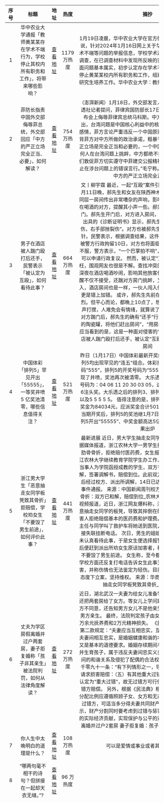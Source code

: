 | 序号 |                         标题                          |                                     地址                                     |    热度    |                                                                                                                                                                                                                                                                                                                                                                                                                                                                                 摘抄                                                                                                                                                                                                                                                                                                                                                                                                                                                                                 |                                                                                                                                                                         略缩图                                                                                                                                                                          |
|:--:|:---------------------------------------------------:|:--------------------------------------------------------------------------:|:--------:|:------------------------------------------------------------------------------------------------------------------------------------------------------------------------------------------------------------------------------------------------------------------------------------------------------------------------------------------------------------------------------------------------------------------------------------------------------------------------------------------------------------------------------------------------------------------------------------------------------------------------------------------------------------------------------------------------------------------------------------------------------------------------------------------------------------------------------------------------------------------------------------------------------------------------------------------------------------------:|:----------------------------------------------------------------------------------------------------------------------------------------------------------------------------------------------------------------------------------------------------------------------------------------------------------------------------------------------------:|
| 1  |   华中农业大学通报「教师黄某某存在学术不端行为，学校停止其校内所有职务和工作」，将带来哪些影响？   | [查看地址                          ](https://www.zhihu.com/question/640174890) | 1179 万热度 |                                                                                                                                                                                                                                                                                                                                                                              1月19日凌晨，华中农业大学在官方微博发布情况通报。通报里说，针对2024年1月16日网上关于华中农业大学教师黄某某学术不端等问题的举报信息，学校学术道德委员会成立调查组开展调查，在已调查材料中发现所反映的实验图片、数据、结果等方面问题基本属实，初步认定存在学术不端行为。学校决定即日起停止黄某某校内所有职务和工作，组建导师组全面负责该课题组研究生培养工作。华中农业大学：教师黄某某存在学术不端行为                                                                                                                                                                                                                                                                                                                                                                               |                                                                                                                                   ![略缩图](https://pica.zhimg.com/80/v2-7619ad3c84ce86b5fc62a715c81c8458_720w.webp)                                                                                                                                    |
| 2  |     菲防长指责中国外交部侮辱菲总统，外交部回应「中方的严正立场完全正当、必要」，如何解读？     | [查看地址                          ](https://www.zhihu.com/question/640078162) | 754 万热度  |                                                                                                                                                                                                                                                                                                                              （澎湃新闻）1月18日，外交部发言人毛宁主持例行记者会。路透社记者提问，菲律宾国防部长17日指责中国外交部在新闻发布会上侮辱菲律宾总统马科斯。中方对此有何评论？ 毛宁指出，台湾问题是中国核心利益中的核心，牵动14亿中国人民的感情，菲方言论严重违反一个中国原则和中菲建交公报，严重违背菲方对中方所做的政治承诺，粗暴干涉中国内政。中方表明严正立场是完全正当和必要的，一个中国原则是红线也是底线，任何人在台湾问题上挑衅，中方都绝不接受，必将坚决回击。 “我们敦促菲方切实遵守中菲建交公报精神，恪守一个中国原则，停止在涉台问题上的错误言行。”毛宁称。外交部回应菲防长言论：中方的严正立场完全正当、必要                                                                                                                                                                                                                                                                                                                              |                                                                                                                                   ![略缩图](https://picx.zhimg.com/80/v2-ac2a117ed52fb421e2b0a6de91f3b108_1440w.png)                                                                                                                                    |
| 3  |         男子在酒店被人踹门殴打后还手，民警表示「被认定为互殴」，如何看待此事？         | [查看地址                          ](https://www.zhihu.com/question/639924371) | 664 万热度  |                                                                                                                                                       文丨柳宇霆 最近，一起“互殴”案件引来公众关注。 2023年12月11日晚，郝先生和女友在陕西神木某酒店入住期间，因酒店同层一房间传出非常嘈杂的声响，影响两人休息，郝先生便找正在喝酒的对方，提醒其小声一些。郝先生回房间后，对方用脚踹门。郝先生开门后，对方进入房间，继而引发肢体冲突。 医院出具的《诊断证明书》显示，郝先生诊断为“颜面部软组织损伤，右手部挫裂伤”。对方也被郝先生用水杯砸中，头上缝了两针。民警表示，根据调查结果，这件事被认定为互殴。 郝先生被警方行政拘留10日，对方也将面临行政拘留的处罚。 郝先生不服，警方表示，“一个巴掌拍不响”，如果对处罚结果不满意，可以申请行政复议。 然而，被认定“互殴”，不仅郝先生觉得冤枉，围观网友也很是不解。查找冲突的源头，责任完全在对方： 深夜在酒店喝酒吵闹，影响其他旅客休息，本身就不对；有人提醒不仅不接受，还踹对方房门挑衅，又是一错；他人住所不得侵入，酒店房间也是一样，一伙人闯入他人房间，结伙实施殴打，更是错上加错。 或许，郝先生先前在交涉过程中，言语有些激烈。但平心而论，都晚上10点了，想安静休息却被持续的吵闹声打搅，人难免会有情绪，就算说了些过头的话，也能理解。 对方踹门后，郝先生的确有“还手”行为，比如，他“拿起房间内的陶瓷罐，将他们赶出房间”，“用房间内杯子砸了对方”等。但应当看到的是，这是一种面对侵害的“本能反抗行为”。男子在酒店被人踹门殴打后还手，被认定“互殴”说不过去_郝先生_对方_房间                                                                                                                                                       |                                                                                                                                     ![略缩图](https://pic3.zhimg.com/50/v2-76629d838a855b10b18bae57ab6a11ba_b.jpg)                                                                                                                                      |
| 4  |    中国体彩「排列5」罕见开出「55555」，一等奖井喷 5 亿奖池清零，哪些信息值得关注？     | [查看地址                          ](https://www.zhihu.com/question/640066110) | 521 万热度  |                                                                                                                                                                                                                                                                                                                 昨日（1月17日）中国体彩最新开奖结果出炉，其中排列3和排列5均出现罕见的“连五”组合。体彩排列3的开奖号码为豹子号码“555”，排列5的开奖号码为“55555”。排列5的一等奖还出现了井喷，奖池再次被清零。 大乐透昨晚为第24008期，开奖号码为：04 06 11 20 30 03 05，这样的开奖号码全国中出了6注头奖。大乐透之后的排列3、排列5的开奖号码分别为5 5 5以及5 5 5 5 5。 值得注意的是，排列5出了5966注头奖，单注奖金为84034元，应派奖金合计501,346,844元。这也意味着当期开奖后，排列5的奖池继1月7日后，再次被全部清空。 排列5开出“55555”、中奖金额高达5亿元！中国体彩最新开奖结果出炉                                                                                                                                                                                                                                                                                                                  |                                                                                                                                                                         每经网                                                                                                                                                                          | ![略缩图](https://pic3.zhimg.com/v2-740096d4697dbfe0f775bb247540b0de_b.png) |
| 5  |  浙江男大学生「恶意抽走女同学板凳致其骨折」拒赔偿，学校劝女生「不要毁了男生前途」，如何评价此事？   | [查看地址                          ](https://www.zhihu.com/question/640051146) | 441 万热度  |                                                                                                                                                                             最新进展 近日，男大学生抽走女同学板凳致其骨折引发关注。据媒体报道，浙江农林大学一男学生抽走女同学板凳，致其摔倒肋骨骨折，拒绝赔付医药费，女生报警。 对此，1月18日，浙江农林大学继续教育学院学生办工作人员回应@中国新闻周刊，当事人为学院函授成教的学生，双方于1月14日在派出所达成和解，签署调解书，赔偿到位。此前双方就赔偿金额未达成一致，后经过校方、派出所调解，14日已达成和解。后续校方将发布事件通报。 来源：中国新闻周刊校方回应男生抽走女生板凳致骨折：双方已和解，赔偿到位_农林大学_浙江_调解书 据大湾区视频报道，近日，浙江网友爆料称，浙江农林大学一男大学生恶意抽走女同学的板凳，导致其摔倒在硬物上，两根肋骨骨折，加害人拒绝赔偿基本的医药费和护理费。当事人称，当时摔伤后班主任与同学叫了救护车将她送到医院，男生家里得知此情况后直接失联挂断电话。 次日，男生的姐姐来与女生沟通，但对方并未认真看待此事，于是女生便选择报警处理。学校领导得知报警后便赶到派出所劝女生原谅加害者，称因为这点小伤没有必要，不要毁了男生前途。 女生称，至今都未得到男生的一句道歉，学校方面还反复打电话告诉女生此事无法立案也无法构成故意伤害，并称伤情也无法鉴定为轻伤。目前，女生表示，已经在强制态度下立案，坚持维权。 来源：华商报 浙江农林大学男大学生抽走女同学板凳致其骨折_女生_男生_报警                                                                                                                                                                              |                                                                                                                                     ![略缩图](https://pic4.zhimg.com/50/v2-36a2798f7d87d23831b80f70fe9e176b_b.jpg)                                                                                                                                      |
| 6  |   丈夫为学区房假离婚并过户两套房，妻子拒复婚称「孩子非其亲生」被法院判罚，如何从法律角度解读？    | [查看地址                          ](https://www.zhihu.com/question/639734009) | 272 万热度  |                                                                                                                                                                                                     近日，湖北武汉一夫妻为给女儿准备学区房办理了假离婚，丈夫还把两套房给了女方。等女儿上学问题解决后，男方提出复婚女方不同意，还告知男方女儿不是他亲生。经鉴定，孩子的确不是男方亲生。 最终，法院判定孩子由女方抚养，女方返还男方12万余元抚养费和2万元精神损失。 《民法典》第一千零四十三条第二款规定：“夫妻应当互相忠实，互相尊重，互相关爱；…”，夫妻间相互忠实，是婚姻健康和谐的本质要素，既是法定义务，又是基本的道德要求。婚姻存续期间与他人发生不正当男女关系并生育孩子，属于违反夫妻间忠实义务的行为，严重破坏了夫妻间的和谐关系及侵犯了配偶的合法权益。 根据《民法典》第一千零九十一条：“有下列情形之一，导致离婚的，无过错方有权请求损害赔偿：（五）有其他重大过错。”的规定，上述行为应被认定为“重大过错”，故无过错方可行使损害赔偿请求权，要求过错方赔偿。 另外，根据《民法典》相关规定，夫妻共同财产的分配比例应遵循照顾子女、女方和无过错方权益的原则。作为无过错方，可适当多分得夫妻共同财产。但也有法院判决文书显示，财产分割同时要考虑到过错与惩罚相适应，以及双方对家庭的实际经济贡献，实现保护与公平的双重目的。丈夫为学区房假离婚并过户2套房 妻子拒复婚：孩子不是你的_财产_行为_债务                                                                                                                                                                                                     |                                                                                                                           ![略缩图](https://pic1.zhimg.com/80/v2-9a5c998f460f71d033fdfb1b55b1831c_720w.webp?source=1def8aca)                                                                                                                            |
| 7  |                   你人生中太晚明白的道理是什么？                   | [查看地址                          ](https://www.zhihu.com/question/470076571) | 108 万热度  |                                                                                                                                                                                                                                                                                                                                                                                                                                                                         可以是爱情或事业或者其他任何方面。                                                                                                                                                                                                                                                                                                                                                                                                                                                                          |                                                                                                                             ![略缩图](https://pic1.zhimg.com/v2-8a95f899a156d8f97cae2e456175b70d_720w.jpg?source=2044ae36)                                                                                                                              |
| 8  |             “哪两句毫不相干的诗句？但拼接在一起却天衣无缝。”?              | [查看地址                          ](https://www.zhihu.com/question/639537531) |  96 万热度  |                                                                                                                                                                                                                                                                                                                                                                                                                                                                                                                                                                                                                                                                                                                                                                                                                                                                                                                                                                    |                                                                                                                                     ![略缩图](https://pic4.zhimg.com/50/v2-721a2045c7a571f87699345caa5df907_b.jpg)                                                                                                                                      |
| 9  |    国家发改委发声「审慎出台收缩性、抑制性举措，突出做好 7 方面工作」，哪些信息值得关注？     | [查看地址                          ](https://www.zhihu.com/question/640076157) |  77 万热度  | 每经AI快讯，1月18日，国家发改委副主任刘苏社表示，修订全国版外资准入负面清单，全面取消制造业领域外资准入限制措施。加快推动出台实施吸引和利用外资的综合性政策，通过加大支持保障政策力度、对接高标准国际经贸规则等一揽子务实举措，着力解决外资企业面临的难点堵点问题。国家发改委：抓紧出台政策 全面取消制造业领域外资准入限制措施 每经AI快讯，今天（18日）下午，国务院新闻办公室举行新闻发布会，解读宏观经济形势和政策。 发布会上，国家发展和改革委员会副主任刘苏社介绍，结合国家发展改革委经济分析和政策研究、中长期规划和年度计划、投资管理和项目建设、改革和创新、综合统筹和综合平衡等方面重点职能，国家发展改革委将更加注重扩大有效需求，更加注重依靠改革创新增强发展动力，更加注重发展壮大实体经济，更加注重增进民生福祉，更加注重提高宏观政策成效。突出做好7个方面工作。 一是以科技创新引领现代化产业体系建设，加快推进高水平科技自立自强，大力推进新型工业化，加强创新能力建设，加快新旧动能转换，推动传统产业转型升级，大力发展数字经济。 二是着力扩大国内需求，促进消费稳步恢复和扩大，更好发挥政府投资带动作用，加力提效用好增发国债、中央预算内投资、地方政府专项债券等政府投资，调动民间投资积极性，积极扩大有效投资。 三是全面深化改革开放，切实落实“两个毫不动摇”，持续推进关键环节改革，加快建设全国统一大市场，构建完善高水平社会主义市场经济体制；扩大高水平对外开放，推动共建“一带一路”高质量发展，促进外贸稳规模优结构，加力吸引和利用外资。 四是推动城乡融合和区域协调发展，全面推进乡村振兴，巩固和拓展脱贫攻坚成果，稳步推进以人为本的新型城镇化，深入实施区域重大战略和区域协调发展战略。 五是深入推进生态文明建设和绿色低碳发展，加强生态保护和污染防治，加快推动节能改造，扩大可再生能源消费，推动能耗“双控”逐步向碳排放“双控”转变。 六是统筹好发展和安全，强化粮食、能源资源、产业链供应链安全保障，持续有效防范化解重点领域风险。 七是切实保障和改善民生，大力实施就业优先战略，提高公共服务和社会保障水平，在发展中不断提升民生福祉。国家发展改革委：下一步突出做好七个方面工作 | 每经网 每经AI快讯，1月18日，国新办就宏观经济形势和政策举行发布会。国家发展改革委副秘书长、国民经济综合司司长袁达在发布会上表示，下一步，国家发展改革委将健全完善评估机制。在总结近两年宏观政策取向一致性评估工作基础上，提出进一步强化评估的要求，明确评估范围，完善评估流程，科学精准评估包括非经济性政策在内的政策影响，更好服务高质量发展大局。全面稳慎评估政策效应。从严从细把关各项政策对经济总量和结构、供给和需求、行业和区域、就业和预期等的影响，多出有利于稳预期、稳增长、稳就业的政策，审慎出台收缩性、抑制性举措。全面精准分析系列政策的叠加效应，进一步强化政策协调和工作协同，切实防范“合成谬误”。国家发改委：将多出有利于稳预期、稳增长、稳就业的政策，审慎出台收缩性、抑制性举措 | 每经网 | ![略缩图](https://pic3.zhimg.com/50/v2-e044c3633319731aa245ddb48a2b801e_b.jpg) |
| 10 |                如何评价库洛鸣潮第三次测试【奏鸣测试】？                 | [查看地址                          ](https://www.zhihu.com/question/640081902) |  72 万热度  |                                                                                                                                                                                                                                                                                                                                                                                                                                                                    1/18号鸣潮发布了PV，并且开启了三测付费测试的招募。                                                                                                                                                                                                                                                                                                                                                                                                                                                                    |                                                                                                                                                                 ![略缩图](./img/1.jpg)                                                                                                                                                                  |
| 11 |       普京警告「如果战争持续，乌国家地位不保」，如何评价此言论？将会产生哪些影响？        | [查看地址                          ](https://www.zhihu.com/question/639889854) |  56 万热度  |                                                                                                                                                                                                                                                                                         据路透社报道，俄罗斯总统普京当地时间16日（周二）警告说，如果战争继续这样持续下去，乌克兰的国家地位可能会遭受“无法挽回的打击”，俄罗斯永远不会被迫放弃已取得的成果。 普京的此番言论是在14日乌总统泽连斯基请求在瑞士举办乌克兰问题“和平会议”后发表的。克宫发言人对此回应称，没有俄罗斯的参与，都是空谈。 普京16日在与全俄各城市负责人举行的一场论坛上说，“好吧，如果他们不想（谈判），那就别谈判！” “现在很明显，（乌克兰）的反攻不仅失败了，而且主动权完全掌握在俄罗斯武装力量手中。如果这种情况继续下去，乌克兰的国家地位可能会遭受不可挽回的、非常严重的打击。”他说。 路透社称，近几个月来，乌克兰的反攻未能带来任何实质性进展。俄方认为，战场上的所有主动权都落入了俄罗斯军队手中。普京警告:如果战争持续 乌国家地位不保_谈判_俄罗斯_连斯基                                                                                                                                                                                                                                                                                          |                                                                                                                                     ![略缩图](https://pic3.zhimg.com/50/v2-f65a4dffe72727330ff25fa3eb7eba02_b.jpg)                                                                                                                                      |
| 12 | 中方回应巴基斯坦打击伊朗境内目标，称「如果双方有需要，中方愿为缓和事态发挥作用」，哪些信息值得关注？  | [查看地址                          ](https://www.zhihu.com/question/640075866) |  54 万热度  |                                                                                                                                                                                                                                                                                                                        1月18日，外交部发言人毛宁主持例行记者会。 法新社记者提问，据报道，巴基斯坦对伊朗境内目标进行了打击。请问中方是否了解此事？有一些报道称，中国正在进行调解。请问中方是否与双方进行了沟通？ 毛宁 资料图。图源：外交部网站 毛宁表示，我们高度关注局势的发展。中方一贯主张根据联合国宪章宗旨原则和国际法处理国与国之间的关系，主张切实尊重和维护各国的主权、独立和领土完整。 “伊朗和巴基斯坦是近邻，也都是中国的友好国家，是有重要影响力的国家。”毛宁表示，中方真诚希望双方能够保持冷静克制，避免局势紧张升级。如果双方有需要的话，我们也愿意为缓和事态发挥建设性的作用。外交部：如果伊朗和巴基斯坦有需要，中方愿为缓和事态发挥作用                                                                                                                                                                                                                                                                                                                        |                                                                                                                                       ![略缩图](https://pic3.zhimg.com/v2-ff4cec3a4c1afde77d0e69e2b35f1e76_b.jpg)                                                                                                                                       |
| 13 |             为什么现在的孩子吃的越来越好，可是体质普遍都比较弱呢？             | [查看地址                          ](https://www.zhihu.com/question/635543882) |  50 万热度  |                                                                                                                                                                                                                                                                                                                                                                                                                                                                                                                                                                                                                                                                                                                                                                                                                                                                                                                                                                    |                                                                                                                           ![略缩图](https://picx.zhimg.com/80/v2-9b71fd1a0b34e719857b5ba6392f7d84_720w.webp?source=1def8aca)                                                                                                                            |
| 14 |             如何评价许凯、虞书欣主演的电视剧「仙剑六」《祈今朝》？             | [查看地址                          ](https://www.zhihu.com/question/640083630) |  33 万热度  |                                                                                                                                                                                                                                                                                                                                                                                                                                                                                                                                                                                                                                                                                                                                                                                                                                                                                                                                                                    |                                                                                                                                     ![略缩图](https://pic1.zhimg.com/50/v2-1d4a162ce18abe288200e7efe6fd8400_b.jpg)                                                                                                                                      |
| 15 |              大家觉得柯南最后永久性地变回工藤新一的可能有多少？              | [查看地址                          ](https://www.zhihu.com/question/609896324) |  19 万热度  |                                                                                                                                                                                                                                                                                                                                                                                                                                                                                                                                                                                                                                                                                                                                                                                                                                                                                                                                                                    |                                                                                                                                     ![略缩图](https://pic2.zhimg.com/50/v2-96fbb98a56e30cea8e89042b5d552341_b.jpg)                                                                                                                                      |
| 16 |               如何看待长安汽车董事长称不看好华为的智选模式？               | [查看地址                          ](https://www.zhihu.com/question/639723318) |  9 万热度   |                                                                                                                                                                                                                                                                                                                                     对于阿维塔为什么选HI模式而不是华为智选模式这一问题，长安汽车董事长朱华荣称，这是为了保障用户根本利益。 朱华荣对此提出3个问题，分别是智选模式是否符合产业规律、是否符合产业政策要求，以及是否保障用户最根本的利益。“长安战略要符合国家产业政策要求，一定要做对用户负责任的公司。”朱华荣强调。 同时朱华荣表示，HI模式是强强联合，实现优势最大化的合作方式。“我们与华为创新模式，优势互补，最大化发挥各自优势，形成最好的利益捆绑，也是CHN模式的最佳成果”，朱华荣说。长安汽车董事长：行业卷到重要人物都乱说，发产品做广告没底线_10%公司_澎湃新闻-The Paper                                                                                                                                                                                                                                                                                                                                     |                                                                                                                                   ![略缩图](https://picx.zhimg.com/80/v2-90544397f4ac049efbd9b948625f7610_1440w.png)                                                                                                                                    |
| 17 |              黑格尔辩证法的合理内核是什么?颠倒体现在什么地方？              | [查看地址                          ](https://www.zhihu.com/question/578318618) | 5.4 万热度  |                                                                                                                                                                                                                                                                                                                                                                                                                                                      书上从来只是这么一句话，跟念经似的，老师也不告诉我为什么。但我特别想知道。所谓的合理内核是什么，颠倒又颠倒了什么                                                                                                                                                                                                                                                                                                                                                                                                                                                      |                                                                                                                           ![略缩图](https://picx.zhimg.com/80/v2-d29adcdb474c2186cce4e0481aa432f5_720w.webp?source=1def8aca)                                                                                                                            |
| 18 |  王传福称「整车智能只有比亚迪做得到」，并表示要在智能化领域投入 1000 亿，哪些信息值得关注？   | [查看地址                          ](https://www.zhihu.com/question/639929785) | 4.6 万热度  |                                                                                                                                                                                                                           1月16日，比亚迪董事长、总裁王传福在“2024比亚迪梦想日”上再谈“无人驾驶是忽悠”一说。他表示，“以前我曾经讲过，无人驾驶是忽悠，是因为现阶段无论从法律法规还是技术成熟度来说，无人驾驶都不具备落地的条件。” 在王传福看来，智能驾驶和无人驾驶经常被混为一谈，但实际上是两回事。真正的智能化，是在电动化基础上的“智电融合”。尽管无人驾驶为时尚早，但智能驾驶已经到来。 同日，比亚迪发布了新能源汽车智能化发展全新战略——整车智能，即通过其璇玑智能化架构，实现电动化与智能化的融合。此外，比亚迪还推出了璇玑AI大模型，覆盖了整车三百多个场景，能够将人工智能应用到车辆全领域。 “整车智能才是真正的智能。整车智能，只有比亚迪能做得到。”王传福称。 官方数据显示，2023年，比亚迪全年销量达到302.44万辆，同比增长61.9%。“电动化是新能源汽车技术的基础，智能化不是敲敲代码就行了，如果没有电动化的坚实基础，智能化就是危房，说倒就倒。”据王传福透露，未来，比亚迪将在智能化领域投入1000亿元。要在智能化领域投入1000亿！王传福再谈“无人驾驶是忽悠”，豪言“整车智能只有比亚迪做得到”                                                                                                                                                                                                                            |                                                                                                                                     ![略缩图](https://pic4.zhimg.com/50/v2-a7bb751643c795af47a0d8cb45b5e31f_b.jpg)                                                                                                                                      |
| 19 |          如何评价比亚迪与大疆合作发布的车载无人机技术？你觉得实用性如何？           | [查看地址                          ](https://www.zhihu.com/question/639863820) | 4.5 万热度  |                                                                                                                                                                                                                                                                                                                                                                                                                                   在比亚迪的智能发布会上，比亚迪展示与大疆合作发布的车载无人机技术，可实现一键起飞、自动收纳、智能跟随等功能，车内的车机系统还能实现图像实时回传，查看无人机影像等功能。你觉得怎么样？仰望U8                                                                                                                                                                                                                                                                                                                                                                                                                                   |                                                                                                                                                                    比亚迪 X 大疆车载无人机                                                                                                                                                                     | ![略缩图](https://pica.zhimg.com/80/v2-50fb8d22d571767f10b7dbac476297ff_1440w.png) |
| 20 |         华中农大涉嫌学术不端教授多项专利被驳回，如何看待此事？将带来哪些影响？         | [查看地址                          ](https://www.zhihu.com/question/639971762) | 4.4 万热度  |                                                                                                                                                                                                                                                                                                                                            近日，华中农业大学大学学生联合实名举报导师学术造假，引发网友热议。华中农业大学对此回应称，已成立工作专班，启动调查程序。 查询企查查APP显示，黄某某名下有多项专利，申请人为华中农业大学和聚星马粮生物科技武汉有限公司。其中，7项专利有效，2项专利在审中，9项专利无效。无效专利中有6项为公布驳回，3项为未缴年费专利权禁止。 公开信息显示，聚星马粮与华中农业大学黄某某教授科研团队为合作关系。 相关报道：知名“双一流”大学教授，被11名硕士、博士研究生集体实名举报学术不端！校方回应…（每日经济新闻）华中农大涉嫌学术不端教授多项专利被驳回                                                                                                                                                                                                                                                                                                                                            |                                                                                                                           ![略缩图](https://picx.zhimg.com/80/v2-df50e8068ddcb10d42f89f1509e8ee96_1440w.webp?source=1def8aca)                                                                                                                           |
| 21 |              应届生想找电机控制算法方面的工作，需要学些什么？               | [查看地址                          ](https://www.zhihu.com/question/636061940) | 4.4 万热度  |                                                                                                                                                                                                                                                                                                                                                                                                                                                                           学到什么程度才能找到工作?                                                                                                                                                                                                                                                                                                                                                                                                                                                                            |                                                                                                                           ![略缩图](https://picx.zhimg.com/80/v2-e907a95cf5a90b0eb38eb13f8b38dd13_1440w.webp?source=1def8aca)                                                                                                                           |
| 22 |             《黑土无言》第11集拍得如何？有哪些值得关注的剧情点？             | [查看地址                          ](https://www.zhihu.com/question/640079471) | 4.4 万热度  |                                                                                                                                                                                                                                                                                                                                                                                                                                                                                                                                                                                                                                                                                                                                                                                                                                                                                                                                                                    |                                                                                                                                   ![略缩图](https://picx.zhimg.com/80/v2-980840b9c77163a5405fc1a0c960f418_1440w.png)                                                                                                                                    |
| 23 |               2024 年货节入手哪些洗烘套装既划算又实用？               | [查看地址                          ](https://www.zhihu.com/question/637090386) | 4.4 万热度  |                                                                                                                                                                                                                                                                                                                                                                                                                                                                                                                                                                                                                                                                                                                                                                                                                                                                                                                                                                    |                                                                                                                                                                 ![略缩图](./img/1.jpg)                                                                                                                                                                  |
| 24 |               你是从什么时候开始 get 到了运动的快乐？                | [查看地址                          ](https://www.zhihu.com/question/640062624) | 4.4 万热度  |                                                                                                                                                                                                                                                                                                                                                                                                                                                                                                                                                                                                                                                                                                                                                                                                                                                                                                                                                                    |                                                                                                                                     ![略缩图](https://pic4.zhimg.com/50/v2-c137c55cd8f9f1a542e37b8fc592882f_b.jpg)                                                                                                                                      |
| 25 |            薛宝钗长得“脸若银盆”，女孩子的容貌像“盆”，是什么样貌？            | [查看地址                          ](https://www.zhihu.com/question/639708975) | 4.4 万热度  |                                                                                                                                                                                                                                                                                                                                                                                                                                                                                                                                                                                                                                                                                                                                                                                                                                                                                                                                                                    |                                                                                                                                     ![略缩图](https://pic3.zhimg.com/50/v2-ef1bcaae03b10181de91f531d2770d06_b.jpg)                                                                                                                                      |
| 26 |       小孩子想坐大的公交车，但是大的公交车回不了家，给他解释他又听不懂，该怎么办？        | [查看地址                          ](https://www.zhihu.com/question/630661777) | 4.4 万热度  |                                                                                                                                                                                                                                                                                                                                                                                                                                                                                                                                                                                                                                                                                                                                                                                                                                                                                                                                                                    |                                                                                                                                     ![略缩图](https://pic2.zhimg.com/50/v2-e82ab5696f76c76428fb6056ca4d84f9_b.jpg)                                                                                                                                      |
| 27 | 如何看待张朝阳直播火箭发射称「现场看感觉很不一样」，且将围绕「火箭科学」开展课程，有哪些信息值得关注？ | [查看地址                          ](https://www.zhihu.com/question/640062153) | 4.4 万热度  |                                                                                                                                                                                                                                                                                      近日，搭载天舟七号太空货运飞船的长征七号遥八运载火箭在海南文昌成功发射，搜狐创始人、董事局主席兼首席执行官、物理学博士张朝阳，以“物理网红”身份现场观礼了火箭发射全程，实地探访文昌航天发射场，并开展科普直播，解密火箭发射背后的科学原理。 在前往文昌航天发射中心的路上，张朝阳开启直播称心情相当好，“我作为一个物理网红来打卡火箭发射地，见证我国航天事业高速蓬勃发展。”他希望将《张朝阳的物理课》直播课中的轨道方程等知识点学以致用，向网友科普火箭发射背后的技术与科学，把物理课打造成更有趣的活动。“现场看感觉很不一样！”在距离火箭发射点三公里的位置，张朝阳通过直播与网友一同见证了天舟七号升空的壮观景象，张朝阳表示，未来还将连续探访多个发射场。火箭发射都需要考虑哪些因素？还有哪些信息值得关注？张朝阳观礼天舟七号发射，解密为何文昌成为“天舟家族”的发射场                                                                                                                                                                                                                                                                                       |                                                                                                                                     ![略缩图](https://pic1.zhimg.com/50/v2-81e87a4b48b30b6c40dc1a25ef3c4d88_b.jpg)                                                                                                                                      |
| 28 |              上海除了生煎，还有哪些「本地人都爱到疯狂」的美食？              | [查看地址                          ](https://www.zhihu.com/question/638742146) | 4.4 万热度  |                                                                                                                                                                                                                                                                                                                                                                                                                                                                                                                                                                                                                                                                                                                                                                                                                                                                                                                                                                    |                                                                                                                           ![略缩图](https://picx.zhimg.com/80/v2-25b912cdbdf3f02b7657557793d3b1ec_720w.webp?source=1def8aca)                                                                                                                            |
| 29 |       最高法发布涉彩礼案件司法解释，明确禁止借婚姻索取财物等，还有哪些内容值得关注？       | [查看地址                          ](https://www.zhihu.com/question/640051203) | 4.4 万热度  |                                                                                                                                                                                                                                                                                                                                                                                                      近年来，多地彩礼数额持续走高，涉彩礼纠纷案件数量呈上升趋势，为妥善审理涉彩礼纠纷案件、平衡双方利益，最高人民法院今天发布审理涉彩礼案件司法解释，针对司法实践中存在的彩礼认定范围、彩礼返还原则、诉讼主体资格等重点难点问题予以规范。司法解释自今年2月1日起施行。（央视新闻客户端）更多资讯请下载央视新闻客户端                                                                                                                                                                                                                                                                                                                                                                                                      |                                                                                                                              ![略缩图](https://picx.zhimg.com/v2-472a73b8c71cf55eb864e9c602316426_xl.jpg?source=57bbeac9)                                                                                                                               |
| 30 |                   有没有让你崩溃无助的那一刻？                    | [查看地址                          ](https://www.zhihu.com/question/316759255) | 4.3 万热度  |                                                                                                                                                                                                                                                                                                                                                                                                                                                                                                                                                                                                                                                                                                                                                                                                                                                                                                                                                                    |                                                                                                                                   ![略缩图](https://picx.zhimg.com/80/v2-f89f24f26a759cad8f93a5f5ed7f9d46_1440w.png)                                                                                                                                    |
| 31 |     年轻人都在忙着「犯猪瘾」？失控的进食行为背后藏着怎样的心理问题？如何有效预防和防治？      | [查看地址                          ](https://www.zhihu.com/question/633249753) | 4.2 万热度  |                                                                                                                                                                                                                                                                                                                                                                                                                                                                                                                                                                                                                                                                                                                                                                                                                                                                                                                                                                    |                                                                                                                                   ![略缩图](https://picx.zhimg.com/80/v2-247ed10e8d8862adf565781d02a8d2e7_1440w.png)                                                                                                                                    |
| 32 |           如果让你给 2024 年立一个运动 flag，你会立下什么？            | [查看地址                          ](https://www.zhihu.com/question/640062652) | 4.2 万热度  |                                                                                                                                                                                                                                                                                                                                                                                                                                                                                                                                                                                                                                                                                                                                                                                                                                                                                                                                                                    |                                                                                                                                     ![略缩图](https://pic2.zhimg.com/50/v2-50fb7db32dca54ba7e09ebe52206b205_b.jpg)                                                                                                                                      |
| 33 |                   游戏界有哪些广为流传的谣言？                    | [查看地址                          ](https://www.zhihu.com/question/280207959) | 4.2 万热度  |                                                                                                                                                                                                                                                                                                                                                                                                                                                                            例如魂斗罗的水下八关这种                                                                                                                                                                                                                                                                                                                                                                                                                                                                            |                                                                                                                                   ![略缩图](https://pic1.zhimg.com/80/v2-0b3a0014593e1a9ea7c83e8fe7e799e2_1440w.png)                                                                                                                                    |
| 34 |      30 个中国汽车品牌蜂拥入俄，中国车企拿下俄罗斯近半市场份额，哪些信息值得关注？       | [查看地址                          ](https://www.zhihu.com/question/640093660) | 4.1 万热度  |                                                                                                                                                                                                                                                                                                            “‘莫斯科人’即将复活！”一年多前，莫斯科市长索比亚宁决定，在被雷诺匆忙抛弃的工厂里，复活“莫斯科人”汽车。彼时，在俄罗斯汽车市场，60个汽车品牌中只有14个仍在活跃，销量较上一年暴跌58.8%。 如今，在伏尔加河畔，汽车生产的轰鸣声再次响起。公开数据显示，2023年，俄罗斯汽车市场共计销售新车105.87万辆，同比增长69%。其中，中国品牌汽车在俄销量首次突破50万辆，达到55.3万辆，市场份额猛增至49%。 而在两年前，中国品牌汽车在俄罗斯的新车市场份额还只停留在9%，2022年这一数字增长至19%。俄罗斯大型商业银行奥特克里捷银行分析人士认为，2024年，中国汽车在俄罗斯市场中的销量有望进一步提升。赢麻了！中国车企拿下俄罗斯近半市场份额，但隐忧仍在                                                                                                                                                                                                                                                                                                             |                                                                                                                           ![略缩图](https://pica.zhimg.com/80/v2-5bcf9e5ff2fce6784bc952c883128485_720w.webp?source=1def8aca)                                                                                                                            |
| 35 |  HarmonyOS NEXT 鸿蒙星河版亮相，将在 2024 年四季度正式商用，该系统有哪些亮点？  | [查看地址                          ](https://www.zhihu.com/question/640082968) | 4.1 万热度  |                                                                                                                                                                                      1月18日，华为在深圳举行“鸿蒙生态千帆启航”发布会，正式发布，宣布HarmonyOS NEXT鸿蒙星河版面向开发者开放申请。华为常务董事、消费者BG CEO余承东表示，目前已有超200家头部应用加速鸿蒙原生开发。 从2019年HarmonyOS正式发布到2020年余承东说“没有人能够熄灭满天星光”，每一位开发者，都是华为要汇聚的星星之火。“今天，鸿蒙生态大势已定，满天星光，终汇成璀璨星河”，余承东在会上表示。 余承东表示，2023年8月华为开发者大会官宣鸿蒙生态设备数量为7亿台，仅历时5个月，鸿蒙生态设备增长至8亿，鸿蒙将打开万亿产业新蓝海。他称，鸿蒙操作系统经历十年磨砺，一次次蝶变，今天已经运行在丰富的全场景设备上。华为向下扎到根。有核心技术，有全栈能力，有底座，有生态，才是真正的操作系统。 会上，华为宣布HarmonyOS NEXT鸿蒙星河版面向开发者开放申请。鸿蒙星河版将实现原生精致、原生易用、原生流畅、原生安全、原生智能、原生互联6大极致原生体验。 HarmonyOS NEXT鸿蒙星河版亮相 鸿蒙生态设备增长至8亿 在鸿蒙生态千帆启航仪式上，华为终端云服务总裁朱勇刚宣布，HarmonyOS NEXT将在2024年四季度推出商用版本，与消费者正式见面。 HarmonyOS NEXT将在2024年四季度正式商用                                                                                                                                                                                       |                                                                                                                                   ![略缩图](https://picx.zhimg.com/80/v2-c336a7585188e4138fa3ccd924bb292d_1440w.png)                                                                                                                                    |
| 36 |                  你有没有什么忠告给现在的考公人？                   | [查看地址                          ](https://www.zhihu.com/question/542681824) | 4.1 万热度  |                                                                                                                                                                                                                                                                                                                                                                                                                                  我今年大四，准备考公了。我姐本身也是公务员，前年上岸的。她跟我讲了很多考公的信息，还跟我推荐高途公考能量站这个公zhong号，说可以刷题。但我还是想多问几个人，多收集些信息。大家可以多多发言呀                                                                                                                                                                                                                                                                                                                                                                                                                                  |                                                                                                                           ![略缩图](https://picx.zhimg.com/80/v2-f82fd416854bf7f7a14ccb56a21d4dfb_1440w.webp?source=1def8aca)                                                                                                                           |
| 37 |                 网络作者为什么不能被别人知道真实身份？                 | [查看地址                          ](https://www.zhihu.com/question/630423705) | 4.1 万热度  |                                                                                                                                                                                                                                                                                                                                                                                                                                                          网络作家被知道真实身份会如何呢？我能想象的就是走在路上也许会被读者认出来，感觉也没有什么很严重。                                                                                                                                                                                                                                                                                                                                                                                                                                                          |                                                                                                                                   ![略缩图](https://pic1.zhimg.com/80/v2-1d446fa3f8d6379db089e2f24e050592_1440w.png)                                                                                                                                    |
| 38 |                  南方人，过年真的“不吃饺子么”？                   | [查看地址                          ](https://www.zhihu.com/question/638098106) | 4.1 万热度  |                                                                                                                                                                                                                                                                                                                                                                                                                                                                                                                                                                                                                                                                                                                                                                                                                                                                                                                                                                    |                                                                                                                            ![略缩图](https://picx.zhimg.com/80/v2-857efef35bb6804449fbbe4bbc71ee7e_720w.jpg?source=1def8aca)                                                                                                                            |
| 39 |       渐冻人蔡磊称他离死亡已经非常近了，渐冻症是种什么病？目前对该病的治疗情况如何？       | [查看地址                          ](https://www.zhihu.com/question/640126692) | 4.1 万热度  |                                                                                                                                                                                                                                                                                                                                                                                                                          渐冻症抗争者蔡磊谈及自己近期的身体情况时称，从起床到卫生间5米的距离都需要有人扶着，吞咽、咳痰情况也在下滑，现在呼吸也已经开始衰竭，必须整夜戴呼吸机，身体肌能全面下滑，“离死亡已经非常近了。渐冻人蔡磊：我离死亡已经非常近了                                                                                                                                                                                                                                                                                                                                                                                                                           |                                                                                                                           ![略缩图](https://pic1.zhimg.com/80/v2-e0d97d62020c11af7efd969913a9a259_720w.webp?source=1def8aca)                                                                                                                            |
| 40 |    如何理解心理学教授王小华所说的「想实现『躺卷平衡』的良好心态，大家需要更关注自我动机」？     | [查看地址                          ](https://www.zhihu.com/question/639632396) | 4.1 万热度  |                                                                                                                                                                                                                                                                   近日，由知乎心理X北京师范大学心理学部X新京报主办的「2023 心理有答案」线下沙龙，在北京朗园 station 单向空间举行。 北京师范大学心理学部副教授王小华老师作为活动受邀嘉宾，与知乎答主们共聚一堂，聚焦当代新职人的心理健康问题展开线下专业讨论。 王小华老师表示，内卷是由于「成功标准单一」、所有的人都在同一个赛道上进行过度的竞争所带来的。想要实现「躺卷平衡」，首先你要了解一个心理学概念——自我觉知理论：人的动机分为两种，分别是自主动机和受控动机。 通俗来讲，自主动机是你自己想做的事情，这个设定的目标来自于你的自我选择，而受控动机其实就是「卷」的情境，这个努力的目标是你被迫选择的。研究表明，自主动机下的行为，对我们的身心状态起到良好作用，而受控动机下的行为从长期来看，则会对我们产生较大的心理消耗。详情请点击下方视频观看： 「心理有答案」沙龙全程回放如下，欢迎点击观看：「直播回放」「2023 心理有答案」线下沙龙                                                                                                                                                                                                                                                                    |                                                                                                                                     ![略缩图](https://pic4.zhimg.com/50/v2-89b10dec6a7c7d69b05a9af5e82c8fe3_b.jpg)                                                                                                                                      |
| 41 |          “山随平野尽，江入大荒流”与“星垂平野阔，月涌大江流”哪一句更好？          | [查看地址                          ](https://www.zhihu.com/question/394691072) | 4.1 万热度  |                                                                                                                                                                                                                                                                                                                                                                                                                                                                                                                                                                                                                                                                                                                                                                                                                                                                                                                                                                    |                                                                                                                           ![略缩图](https://picx.zhimg.com/80/v2-10f39f4e569caf6e5007158e48a63fd1_720w.webp?source=1def8aca)                                                                                                                            |
| 42 |                     保持饥饿感就能减肥吗？                     | [查看地址                          ](https://www.zhihu.com/question/639247328) |  4 万热度   |                                                                                                                                                                                                                                                                                                                                                                                                                                                                                                                                                                                                                                                                                                                                                                                                                                                                                                                                                                    |                                                                                                                                     ![略缩图](https://pic1.zhimg.com/50/v2-3018069cec908a47eda1a005287b02d8_b.jpg)                                                                                                                                      |
| 43 |    俄方称将在所有领域与朝鲜发展关系，包括「敏感领域」，如何解读？对于当今世界格局将有何影响？    | [查看地址                          ](https://www.zhihu.com/question/640045203) |  4 万热度   |                                                                                                                                                                                                                                                                                                        俄罗斯总统新闻秘书佩斯科夫17日说，俄罗斯将在所有领域与朝鲜发展关系，“包括在敏感领域”。 据塔斯社17日报道，俄总统普京16日与到访的朝鲜外务相崔善姬举行会晤，双方讨论了双边合作、朝鲜半岛局势等问题，并就最紧迫的国际问题交换了意见。报道援引佩斯科夫的话说，朝鲜是俄罗斯非常重要的合作伙伴，“我们的目标是在所有领域发展关系，包括在敏感领域”。 俄外交部网站16日发布通报说，俄外长拉夫罗夫当天与崔善姬举行会谈。拉夫罗夫在会谈开始前的致辞中表示，双方将继续就朝鲜半岛和整个东北亚局势进行对话，俄方坚持全面、公正解决现有问题的原则立场，一贯主张在没有任何先决条件的情况下推动谈判进程，以实现整个东北亚的持久和平与稳定。 新华社 佩斯科夫：俄将在所有领域与朝鲜发展关系，包括“敏感领域”                                                                                                                                                                                                                                                                                                        |                                                                                                                           ![略缩图](https://pica.zhimg.com/80/v2-bc37440ac36a51eaef34b2d9423f256f_1440w.webp?source=1def8aca)                                                                                                                           |
| 44 |                有哪些一口下去瞬间「唤醒童年记忆」的零食？                | [查看地址                          ](https://www.zhihu.com/question/638920293) |  4 万热度   |                                                                                                                                                                                                                                                                                                                                                                                                 辣条真的是垃圾食品吗？小时候的辣条到底能不能放心吃？它的调味料汁是怎么做出来的？ 知乎灯塔计划纪录片《科技味蕾》第二期，让我们跟着@钱程去探访业界最大的辣条工厂，了解辣条研发和生产中不为人知的秘密！ 点击查看美味背后的秘密➡️https://www.zhihu.com/zvideo/1727802891799273472                                                                                                                                                                                                                                                                                                                                                                                                  |                                                                                                                           ![略缩图](https://picx.zhimg.com/80/v2-71fccf99cffe54394b0d10f4700d1b69_1440w.webp?source=1def8aca)                                                                                                                           |
| 45 |        「如果连父母的委屈都受不了，那社会上的委屈怎么受得了」如何反驳这一观点？         | [查看地址                          ](https://www.zhihu.com/question/637517536) |  4 万热度   |                                                                                                                                                                                                                                                                                                                                                                                                                                                   生活得越久，越能明白那种不屈所有、能战胜一切、不受任何人的气的情况，只能出现在电影、电视剧里面的光环主角身上，配角都不行。                                                                                                                                                                                                                                                                                                                                                                                                                                                    |                                                                                                                                   ![略缩图](https://picx.zhimg.com/80/v2-20036ead95fcf5d1663799485c6ff592_1440w.png)                                                                                                                                    |
| 46 |                  为什么跑步对缓解焦虑和压力有好处？                  | [查看地址                          ](https://www.zhihu.com/question/636922827) |  4 万热度   |                                                                                                                                                                                                                                                                                                                                                                                                                                                                                                                                                                                                                                                                                                                                                                                                                                                                                                                                                                    |                                                                                                                           ![略缩图](https://picx.zhimg.com/80/v2-235bee69d5f95042f0314a090c7cdc71_1440w.webp?source=1def8aca)                                                                                                                           |
| 47 | 伊朗官员证实该国边境村庄遭巴基斯坦空袭，已致 7 人死亡，两国冲突因何而起？会成中东第二个炸药桶吗？  | [查看地址                          ](https://www.zhihu.com/question/640064978) |  4 万热度   |                                                                                                                                                                                                                                                                                                                                                                                    （央视新闻）据伊朗塔斯尼姆通讯社消息，伊朗锡斯坦-俾路支斯坦省负责安全事务的副省长表示，当地时间1月18日4时30分，该省萨拉万市边境乡村传出多次爆炸声，这些爆炸声是源于巴基斯坦对该地区进行的空袭。空袭造成三名妇女和四名儿童死亡，均非伊朗公民。此外，萨拉万市附近另一区域也传出爆炸声，但没有造成人员伤亡。（总台记者 倪紫慧）伊朗官员证实该国边境村庄遭巴基斯坦空袭 已致7人死亡                                                                                                                                                                                                                                                                                                                                                                                    |                                                                                                                                     ![略缩图](https://pic3.zhimg.com/50/v2-39d69c03fff723029558a86a213f7b6a_b.jpg)                                                                                                                                      |
| 48 |                    如何通过运动获得旺盛精力？                    | [查看地址                          ](https://www.zhihu.com/question/639771972) |  4 万热度   |                                                                                                                                                                                                                                                                                                                                                                                                                                                                                                                                                                                                                                                                                                                                                                                                                                                                                                                                                                    |                                                                                                                                     ![略缩图](https://pic3.zhimg.com/50/v2-839d83786b0fff9bdd6b1523698537ce_b.jpg)                                                                                                                                      |
| 49 |               如何评价《一人之下》漫画 656（696）话？               | [查看地址                          ](https://www.zhihu.com/question/639212236) |  4 万热度   |                                                                                                                                                                                                                                                                                                                                                                                                                                                                                                                                                                                                                                                                                                                                                                                                                                                                                                                                                                    |                                                                                                                                     ![略缩图](https://pic2.zhimg.com/50/v2-a9a258403b95d4820a4715030e7655ad_b.jpg)                                                                                                                                      |
| 50 | 北约秘书长声称「中国与北约核心原则相悖，正逼近我们」，该言论有哪些可笑之处？如何评价不断扩张的北约？  | [查看地址                          ](https://www.zhihu.com/question/640043270) | 3.9 万热度  |                                                                                                                                                                                                                                                                       （观察者网讯）当地时间1月16日，北约秘书长斯托尔滕贝格在达沃斯论坛期间又炒作起“中国威胁论”。他声称，北约不把中国视作对手，但中国发展现代化军力等行为方式与北约核心原则相悖。斯托尔滕贝格还倒打一耙，宣称北约进入亚洲并非问题所在，而是中国正在逼近北约。 根据北约网站发布的讲话实录，在谈到作为区域联盟的北约是否应当扩大影响力的问题时，斯托尔滕贝格变着花样作出辩解。他一方面表示，北约确实是一个跨大西洋联盟，包括欧洲和北美，而且将继续保持区域联盟关系。另一方面他又称，跨大西洋区域面临着全球威胁，安全不再是区域的而是全球的。 提到中国时，斯托尔滕贝格说，北约不把中国视作对手。“但中国对现代化军事能力进行了大量投资，包括战争能力和更先进的核武器。”他称，中国的行为方式“实际上与北约民主、法治、自由等核心原则相悖”。 1月16日，斯托尔滕贝格在达沃斯论坛期间炒作“中国威胁论” 北约秘书长倒打一耙：是中国在逼近我们                                                                                                                                                                                                                                                                       |                                                                                                                                       ![略缩图](https://pic1.zhimg.com/v2-9443d7fd26f3c0a4880d2bac5a9d9718_b.jpg)                                                                                                                                       |
